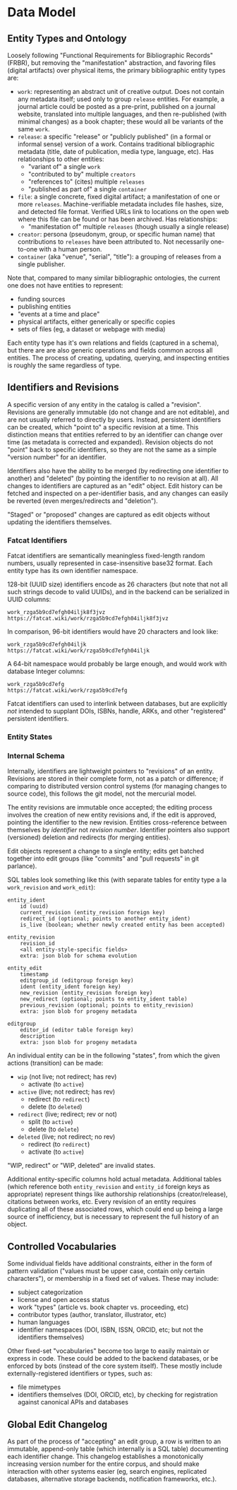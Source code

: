 # Data Model

## Entity Types and Ontology

Loosely following "Functional Requirements for Bibliographic Records" (FRBR),
but removing the "manifestation" abstraction, and favoring files (digital
artifacts) over physical items, the primary bibliographic entity types are:

- `work`: representing an abstract unit of creative output. Does not contain
  any metadata itself; used only to group `release` entities. For example, a
  journal article could be posted as a pre-print, published on a journal
  website, translated into multiple languages, and then re-published (with
  minimal changes) as a book chapter; these would all be variants of the same
  `work`.
- `release`: a specific "release" or "publicly published" (in a formal or
  informal sense) version of a work. Contains traditional bibliographic
  metadata (title, date of publication, media type, language, etc). Has
  relationships to other entities:
    - "variant of" a single `work`
    - "contributed to by" multiple `creators`
    - "references to" (cites) multiple `releases`
    - "published as part of" a single `container`
- `file`: a single concrete, fixed digital artifact; a manifestation of one or
  more `releases`. Machine-verifiable metadata includes file hashes, size, and
  detected file format. Verified URLs link to locations on the open web where
  this file can be found or has been archived. Has relationships:
    - "manifestation of" multiple `releases` (though usually a single release)
- `creator`: persona (pseudonym, group, or specific human name) that
  contributions to `releases` have been attributed to. Not necessarily
  one-to-one with a human person.
- `container` (aka "venue", "serial", "title"): a grouping of releases from a
  single publisher.

Note that, compared to many similar bibliographic ontologies, the current one
does not have entities to represent:

- funding sources
- publishing entities
- "events at a time and place"
- physical artifacts, either generically or specific copies
- sets of files (eg, a dataset or webpage with media)

Each entity type has it's own relations and fields (captured in a schema), but
there are are also generic operations and fields common across all entities.
The process of creating, updating, querying, and inspecting entities is roughly
the same regardless of type.

## Identifiers and Revisions

A specific version of any entity in the catalog is called a "revision".
Revisions are generally immutable (do not change and are not editable), and are
not usually referred to directly by users. Instead, persistent identifiers can
be created, which "point to" a specific revision at a time. This distinction
means that entities referred to by an identifier can change over time (as
metadata is corrected and expanded). Revision objects do not "point" back to
specific identifiers, so they are not the same as a simple "version number" for
an identifier.

Identifiers also have the ability to be merged (by redirecting one identifier
to another) and "deleted" (by pointing the identifier to no revision at all).
All changes to identifiers are captured as an "edit" object. Edit history can
be fetched and inspected on a per-identifier basis, and any changes can easily
be reverted (even merges/redirects and "deletion").

"Staged" or "proposed" changes are captured as edit objects without updating
the identifiers themselves.

### Fatcat Identifiers

Fatcat identifiers are semantically meaningless fixed-length random numbers,
usually represented in case-insensitive base32 format. Each entity type has its
own identifier namespace.

128-bit (UUID size) identifiers encode as 26 characters (but note that not all
such strings decode to valid UUIDs), and in the backend can be serialized in
UUID columns:

    work_rzga5b9cd7efgh04iljk8f3jvz
    https://fatcat.wiki/work/rzga5b9cd7efgh04iljk8f3jvz

In comparison, 96-bit identifiers would have 20 characters and look like:

    work_rzga5b9cd7efgh04iljk
    https://fatcat.wiki/work/rzga5b9cd7efgh04iljk

A 64-bit namespace would probably be large enough, and would work with
database Integer columns:

    work_rzga5b9cd7efg
    https://fatcat.wiki/work/rzga5b9cd7efg

Fatcat identifiers can used to interlink between databases, but are explicitly
*not* intended to supplant DOIs, ISBNs, handle, ARKs, and other "registered"
persistent identifiers.

### Entity States

### Internal Schema

Internally, identifiers are lightweight pointers to "revisions" of an entity.
Revisions are stored in their complete form, not as a patch or difference; if
comparing to distributed version control systems (for managing changes to
source code), this follows the git model, not the mercurial model.

The entity revisions are immutable once accepted; the editing process involves
the creation of new entity revisions and, if the edit is approved, pointing the
identifier to the new revision. Entities cross-reference between themselves by
*identifier* not *revision number*. Identifier pointers also support
(versioned) deletion and redirects (for merging entities).

Edit objects represent a change to a single entity; edits get batched together
into edit groups (like "commits" and "pull requests" in git parlance).

SQL tables look something like this (with separate tables for entity type a la
`work_revision` and `work_edit`):

    entity_ident
        id (uuid)
        current_revision (entity_revision foreign key)
        redirect_id (optional; points to another entity_ident)
        is_live (boolean; whether newly created entity has been accepted)

    entity_revision
        revision_id
        <all entity-style-specific fields>
        extra: json blob for schema evolution

    entity_edit
        timestamp
        editgroup_id (editgroup foreign key)
        ident (entity_ident foreign key)
        new_revision (entity_revision foreign key)
        new_redirect (optional; points to entity_ident table)
        previous_revision (optional; points to entity_revision)
        extra: json blob for progeny metadata

    editgroup
        editor_id (editor table foreign key)
        description
        extra: json blob for progeny metadata

An individual entity can be in the following "states", from which the given
actions (transition) can be made:

- `wip` (not live; not redirect; has rev)
    - activate (to `active`)
- `active` (live; not redirect; has rev)
    - redirect (to `redirect`)
    - delete (to `deleted`)
- `redirect` (live; redirect; rev or not)
    - split (to `active`)
    - delete (to `delete`)
- `deleted` (live; not redirect; no rev)
    - redirect (to `redirect`)
    - activate (to `active`)

"WIP, redirect" or "WIP, deleted" are invalid states.

Additional entity-specific columns hold actual metadata. Additional
tables (which reference both `entity_revision` and `entity_id` foreign
keys as appropriate) represent things like authorship relationships
(creator/release), citations between works, etc. Every revision of an entity
requires duplicating all of these associated rows, which could end up
being a large source of inefficiency, but is necessary to represent the full
history of an object.

## Controlled Vocabularies 

Some individual fields have additional constraints, either in the form of
pattern validation ("values must be upper case, contain only certain
characters"), or membership in a fixed set of values. These may include:

- subject categorization
- license and open access status
- work "types" (article vs. book chapter vs. proceeding, etc)
- contributor types (author, translator, illustrator, etc)
- human languages
- identifier namespaces (DOI, ISBN, ISSN, ORCID, etc; but not the identifiers
  themselves)

Other fixed-set "vocabularies" become too large to easily maintain or express
in code. These could be added to the backend databases, or be enforced by bots
(instead of the core system itself). These mostly include externally-registered identifiers or types, such as:

- file mimetypes
- identifiers themselves (DOI, ORCID, etc), by checking for registration
  against canonical APIs and databases

## Global Edit Changelog

As part of the process of "accepting" an edit group, a row is written to an
immutable, append-only table (which internally is a SQL table) documenting each
identifier change. This changelog establishes a monotonically increasing
version number for the entire corpus, and should make interaction with other
systems easier (eg, search engines, replicated databases, alternative storage
backends, notification frameworks, etc.).

